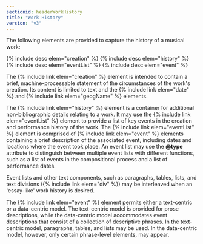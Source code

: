```yaml
---
sectionid: headerWorkHistory
title: "Work History"
version: "v3"
---
```


The following elements are provided to capture the history of a musical work:



{% include desc elem="creation" %}
{% include desc elem="history" %}
{% include desc elem="eventList" %}
{% include desc elem="event" %}




The {% include link elem="creation" %} element is intended to contain a brief,
machine-processable statement of the circumstances of the work's creation. Its content
is
limited to text and the {% include link elem="date" %} and {% include link elem="geogName" %}
elements.

The {% include link elem="history" %} element is a container for additional non-bibliographic
details relating to a work. It may use the {% include link elem="eventList" %} element to
provide a list of key events in the creation and performance history of the work.
The {% include link elem="eventList" %} element is comprised of {% include link elem="event" %} elements
containing a brief description of the associated event, including dates and locations
where
the event took place. An event list may use the **@type** attribute to distinguish
between multiple event lists with different functions, such as a list of events in
the
compositional process and a list of performance dates.

Event lists and other text components, such as paragraphs, tables, lists, and text
divisions ({% include link elem="div" %}) may be interleaved when an 'essay-like' work history
is desired.

The {% include link elem="event" %} element permits either a text-centric or a data-centric
model. The text-centric model is provided for prose descriptions, while the data-centric
model accommodates event descriptions that consist of a collection of descriptive
phrases.
In the text-centric model, paragraphs, tables, and lists may be used. In the data-centric
model, however, only certain phrase-level elements, may appear.

